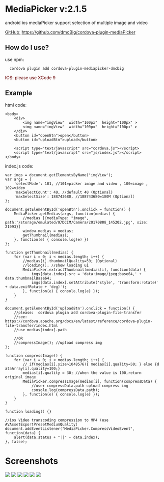 # MediaPicker v:2.1.5
android ios mediaPicker support  selection of multiple image and video </br>

[GitHub:](https://github.com/dmcBig/cordova-plugin-mediaPicker) https://github.com/dmcBig/cordova-plugin-mediaPicker</br>


How do I use?
-------------------

use npm:

```npm
  cordova plugin add cordova-plugin-mediapicker-dmcbig
```
<font color="#660000">IOS: please use XCode 9</font></br> 

## Example
html code:

    <body>
        <div>
            <img name="imgView"  width="100px"  height="100px" >
            <img name="imgView"  width="100px"  height="100px" >
        </div>
        <button id="openBtn">open</button>
        <button id="uploadBtn">upload</button>

        <script type="text/javascript" src="cordova.js"></script>
        <script type="text/javascript" src="js/index.js"></script>
    </body>


index.js code:
```
var imgs = document.getElementsByName('imgView');
var args = {
    'selectMode': 101, //101=picker image and video , 100=image , 102=video
    'maxSelectCount': 40, //default 40 (Optional)
    'maxSelectSize': 188743680, //188743680=180M (Optional)
};

document.getElementById('openBtn').onclick = function() {
    MediaPicker.getMedias(args, function(medias) {
        //medias [{mediaType: "image", path:'/storage/emulated/0/DCIM/Camera/20170808_145202.jpg', size: 21993}]
        window.medias = medias;
        getThumbnail(medias);
    }, function(e) { console.log(e) })
};

function getThumbnail(medias) {
    for (var i = 0; i < medias.length; i++) {
        //medias[i].thumbnailQuality=50; (Optional)
        //loading(); //show loading ui
        MediaPicker.extractThumbnail(medias[i], function(data) {
            imgs[data.index].src = 'data:image/jpeg;base64,' + data.thumbnailBase64;
            imgs[data.index].setAttribute('style', 'transform:rotate(' + data.exifRotate + 'deg)');
        }, function(e) { console.log(e) });
    }
}

document.getElementById('uploadBtn').onclick = function() {
    //please:  cordova plugin add cordova-plugin-file-transfer
    //see:  https://cordova.apache.org/docs/en/latest/reference/cordova-plugin-file-transfer/index.html
    //use medias[index].path

    //OR
    //compressImage(); //upload compress img
};

function compressImage() {
    for (var i = 0; i < medias.length; i++) {
        // if(medias[i].size>1048576){ medias[i].quality=50; } else {d ataArray[i].quality=100;}
        medias[i].quality = 30; //when the value is 100,return original image
        MediaPicker.compressImage(medias[i], function(compressData) {
            //user compressData.path upload compress img
            console.log(compressData.path);
        }, function(e) { console.log(e) });
    }
}

function loading() {}

//ios Video transcoding compression to MP4 (use AVAssetExportPresetMediumQuality)
document.addEventListener("MediaPicker.CompressVideoEvent", function(data) {
    alert(data.status + "||" + data.index);
}, false);
```    



# Screenshots
![](https://github.com/dmcBig/MediaPickerPoject/blob/master/Screenshots/Screenshots1.png)
![](https://github.com/dmcBig/MediaPickerPoject/blob/master/Screenshots/Screenshots2.png)
![](https://github.com/dmcBig/MediaPickerPoject/blob/master/Screenshots/Screenshots3.png)
![](https://github.com/dmcBig/MediaPickerPoject/blob/master/Screenshots/Screenshots4.png)
![](https://github.com/dmcBig/MediaPickerPoject/blob/master/Screenshots/Screenshots5.png)
![](https://github.com/dmcBig/MediaPickerPoject/blob/master/Screenshots/Screenshots6.png)

